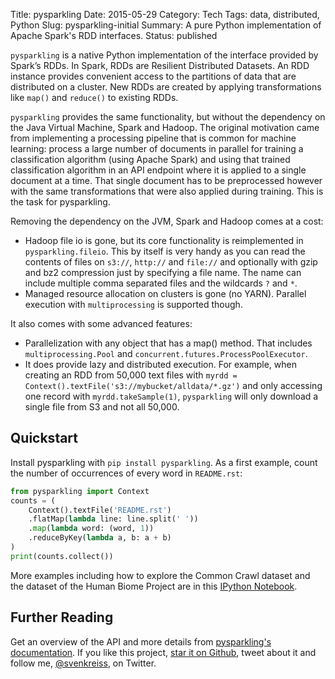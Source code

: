 Title: pysparkling
Date: 2015-05-29
Category: Tech
Tags: data, distributed, Python
Slug: pysparkling-initial
Summary: A pure Python implementation of Apache Spark's RDD interfaces.
Status: published


`pysparkling` is a native Python implementation of the interface provided by
Spark’s RDDs. In Spark, RDDs are Resilient Distributed Datasets. An RDD
instance provides convenient access to the partitions of data that are
distributed on a cluster. New RDDs are created by applying transformations
like `map()` and `reduce()` to existing RDDs.

`pysparkling` provides the same functionality, but without the dependency on
the Java Virtual Machine, Spark and Hadoop. The original motivation came from
implementing a processing pipeline that is common for machine learning: process
a large number of documents in parallel for training a classification algorithm
(using Apache Spark) and using that trained classification algorithm in an
API endpoint where it is applied to a single document at a time. That single
document has to be preprocessed however with the same transformations that were
also applied during training. This is the task for pysparkling.

Removing the dependency on the JVM, Spark and Hadoop comes at a cost:

* Hadoop file io is gone, but its core functionality is reimplemented in
  `pysparkling.fileio`. This by itself is very handy as you can read the
  contents of files on `s3://`, `http://` and `file://` and optionally with
  gzip and bz2 compression just by specifying a file name. The name can
  include multiple comma separated files and the wildcards `?` and `*`.
* Managed resource allocation on clusters is gone (no YARN). Parallel
  execution with `multiprocessing` is supported though.

It also comes with some advanced features:

* Parallelization with any object that has a map() method. That includes
  `multiprocessing.Pool` and `concurrent.futures.ProcessPoolExecutor`.
* It does provide lazy and distributed execution. For example, when creating
  an RDD from 50,000 text files with
  `myrdd = Context().textFile('s3://mybucket/alldata/*.gz')` and only accessing
  one record with `myrdd.takeSample(1)`, `pysparkling` will only download a
  single file from S3 and not all 50,000.

## Quickstart

Install pysparkling with `pip install pysparkling`. As a first example,
count the number of occurrences of every word in `README.rst`:

```python
from pysparkling import Context
counts = (
    Context().textFile('README.rst')
    .flatMap(lambda line: line.split(' '))
    .map(lambda word: (word, 1))
    .reduceByKey(lambda a, b: a + b)
)
print(counts.collect())
```

More examples including how to explore the Common Crawl dataset and the dataset
of the Human Biome Project are in this
[IPython Notebook](https://github.com/svenkreiss/pysparkling/blob/master/docs/demo.ipynb).

## Further Reading

Get an overview of the API and more details from
[pysparkling's documentation](http://pysparkling.trivial.io).
If you like this project, [star it on Github](https://github.com/svenkreiss/pysparkling),
tweet about it and follow me, [@svenkreiss](https://twitter.com/svenkreiss), on Twitter.

